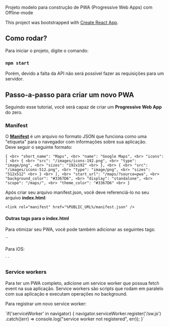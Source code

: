 Projeto modelo para construção de PWA (Progressive Web Apps) com Offline-mode

This project was bootstrapped with [Create React App](https://github.com/facebook/create-react-app).

## Como rodar?

Para iniciar o projeto, digite o comando:

### `npm start`

Porém, devido a falta da API não será possível fazer as requisições para um servidor.<br>

## Passo-a-passo para criar um novo PWA

Seguindo esse tutorial, você será capaz de criar um **Progressive Web App** do zero.

### Manifest

O [**Manifest**](https://developers.google.com/web/fundamentals/web-app-manifest) é um arquivo no formato JSON que funciona como uma "etiqueta" para o navegador com informações sobre sua aplicação. <br>
Deve seguir o seguinte formato:<br>

`{ <br>
  "short_name": "Maps", <br>
  "name": "Google Maps", <br>
  "icons": [ <br>
    { <br>
      "src": "/images/icons-192.png", <br>
      "type": "image/png", <br>
      "sizes": "192x192" <br>
    }, <br>
    { <br>
      "src": "/images/icons-512.png", <br>
      "type": "image/png", <br>
      "sizes": "512x512" <br>
    } <br>
  ], <br>
  "start_url": "/maps/?source=pwa", <br>
  "background_color": "#3367D6", <br>
  "display": "standalone", <br>
  "scope": "/maps/", <br>
  "theme_color": "#3367D6" <br>
}` <br>

Após criar seu arquivo manifest.json, você deve referenciá-lo no seu arquivo **index.html**: <br>

`<link rel="manifest" href="%PUBLIC_URL%/manifest.json" />` <br>

#### Outras tags para o index.html

Para otimizar seu PWA, você pode também adicionar as seguintes tags:<br>

´<meta name="theme-color" content="#000000" />´ <br>

Para iOS:

´<link rel="apple-touch-icon" href="/icons/icons-96x96.png">
<meta name="apple-mobile-web-app-status-bar" content="#aa7700">´

### Service workers

Para ter um PWA completo, adicione um service worker que possua fetch event na sua aplicação.
Service workers são scripts que rodam em paralelo com sua aplicação e executam operações no background. <br>

Para registrar um novo service worker:

´if('serviceWorker' in navigator) { 
  navigator.serviceWorker.register('/sw.js')
    .catch((err) => console.log("service worker not registered", err));
}´
